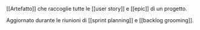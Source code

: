 [[Artefatto]] che raccoglie tutte le [[user story]] e [[epic]] di un progetto.

Aggiornato durante le riunioni di [[sprint planning]] e [[backlog grooming]].